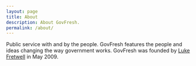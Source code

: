 ```yaml
---
layout: page
title: About
description: About GovFresh.
permalink: /about/
---
```


Public service with and by the people. GovFresh features the people and ideas changing the way government works. GovFresh was founded by [Luke Fretwell](/people/lukefretwell) in May 2009.
